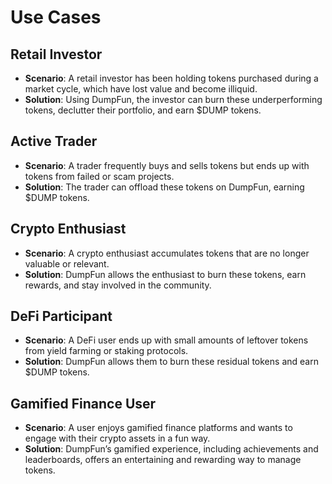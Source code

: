 # Use Cases

## Retail Investor
- **Scenario**: A retail investor has been holding tokens purchased during a market cycle, which have lost value and become illiquid.
- **Solution**: Using DumpFun, the investor can burn these underperforming tokens, declutter their portfolio, and earn $DUMP tokens.

## Active Trader
- **Scenario**: A trader frequently buys and sells tokens but ends up with tokens from failed or scam projects.
- **Solution**: The trader can offload these tokens on DumpFun, earning $DUMP tokens.

## Crypto Enthusiast
- **Scenario**: A crypto enthusiast accumulates tokens that are no longer valuable or relevant.
- **Solution**: DumpFun allows the enthusiast to burn these tokens, earn rewards, and stay involved in the community.

## DeFi Participant
- **Scenario**: A DeFi user ends up with small amounts of leftover tokens from yield farming or staking protocols.
- **Solution**: DumpFun allows them to burn these residual tokens and earn $DUMP tokens.

## Gamified Finance User
- **Scenario**: A user enjoys gamified finance platforms and wants to engage with their crypto assets in a fun way.
- **Solution**: DumpFun’s gamified experience, including achievements and leaderboards, offers an entertaining and rewarding way to manage tokens.
